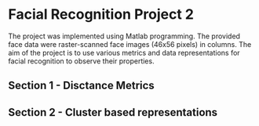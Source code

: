 # Facial Recognition Project 2
The project was implemented using Matlab programming. The provided face data were raster-scanned face images (46x56 pixels) in columns.
The aim of the project is to use various metrics and data representations for facial recognition to observe their properties.

## Section 1 - Disctance Metrics 

## Section 2 - Cluster based representations
